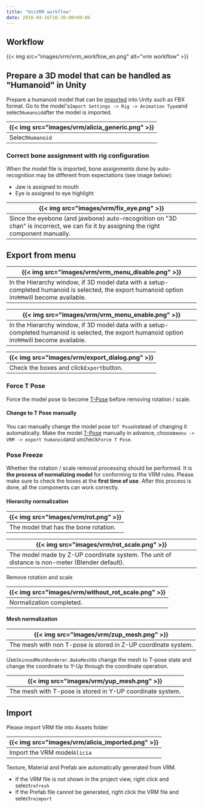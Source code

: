 ```yaml
---
title: "UniVRM workflow"
date: 2018-04-16T16:30:00+09:00
---
```


## Workflow

{{< img src="images/vrm/vrm_workflow_en.png" alt="vrm workflow" >}}

## Prepare a 3D model that can be handled as "Humanoid" in Unity

Prepare a humanoid model that can be [imported](https://docs.unity3d.com/2018.3/Documentation/Manual/HOWTO-importObject.html) into Unity such as FBX format.
Go to the model's``Import Settings -> Rig -> Animation Type``and select``Humanoid``after the model is imported.

|{{< img src="images/vrm/alicia_generic.png" >}}|
|-----|
|Select``Humanoid``|

### Correct bone assignment with rig configuration

When the model file is imported, bone assignments done by auto-recognition may be different from expectations (see image below):

* Jaw is assigned to mouth
* Eye is assigned to eye highlight

|{{< img src="images/vrm/fix_eye.png" >}}|
|-----|
|Since the eyebone (and jawbone) auto-recognition on "3D chan" is incorrect, we can fix it by assigning the right component manually.|

## Export from menu

|{{< img src="images/vrm/vrm_menu_disable.png" >}}|
|-----|
|In the Hierarchy window, if 3D model data with a setup-completed humanoid is selected, the export humanoid option in``VRM``will become available.|

|{{< img src="images/vrm/vrm_menu_enable.png" >}}|
|-----|
|In the Hierarchy window, if 3D model data with a setup-completed humanoid is selected, the export humanoid option in``VRM``will become available.|

|{{< img src="images/vrm/export_dialog.png" >}}|
|-----|
|Check the boxes and click``Export``button.|

### Force T Pose
Force the model pose to become [T-Pose](../../vrm_tpose/) before removing rotation / scale.

#### Change to T Pose manually
You can manually change the model pose to`T Pose`instead of changing it automatically. Make the model [T-Pose](../../vrm_tpose/) manually in advance, choose`menu -> VRM -> export humanoid`and uncheck``Force T Pose``.

### Pose Freeze
Whether the rotation / scale removal processing should be performed. It is **the process of normalizing model** for conforming to the VRM rules. Please make sure to check the boxes at the **first time of use**. After this process is done, all the components can work correctly.

#### Hierarchy normalization 

|{{< img src="images/vrm/rot.png" >}}|
|-----|
|The model that has the bone rotation.|


|{{< img src="images/vrm/rot_scale.png" >}}|
|-----|
|The model made by Z-UP coordinate system. The unit of distance is non-meter (Blender default).|

Remove rotation and scale

|{{< img src="images/vrm/without_rot_scale.png" >}}|
|-----|
|Normalization completed.|

#### Mesh normalization

|{{< img src="images/vrm/zup_mesh.png" >}}|
|-----|
|The mesh with non T-pose is stored in Z-UP coordinate system.|

Use``SkinnedMeshRenderer.BakeMesh``to change the mesh to T-pose state and change the coordinate to Y-Up through the coordinate operation.

|{{< img src="images/vrm/yup_mesh.png" >}}|
|-----|
|The mesh with T-pose is stored in Y-UP coordinate system.|

## Import
Please import VRM file into Assets folder

|{{< img src="images/vrm/alicia_imported.png" >}}|
|-----|
|Import the VRM model``Alicia``|

Texture, Material and Prefab are automatically generated from VRM.

* If the VRM file is not shown in the project view, right click and select``refresh``
* If the Prefab file cannot be generated, right click the VRM file and select``reimport``